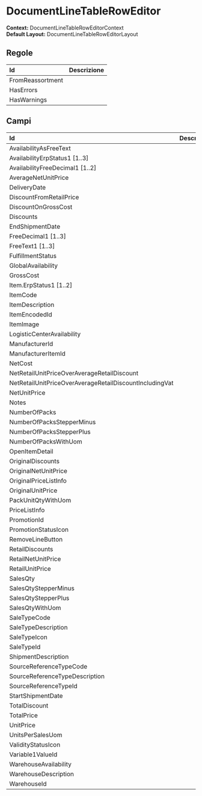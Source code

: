 # DocumentLineTableRowEditor

**Context:** DocumentLineTableRowEditorContext  
**Default Layout:** DocumentLineTableRowEditorLayout

## Regole

| Id | Descrizione |
| :--- | :--- |
| FromReassortment |  |
| HasErrors |  |
| HasWarnings |  |

## Campi

| Id | Descrizione |
| :--- | :--- |
| AvailabilityAsFreeText |  |
| AvailabilityErpStatus1 \[1..3\] |  |
| AvailabilityFreeDecimal1 \[1..2\] |  |
| AverageNetUnitPrice |  |
| DeliveryDate |  |
| DiscountFromRetailPrice |  |
| DiscountOnGrossCost |  |
| Discounts |  |
| EndShipmentDate |  |
| FreeDecimal1 \[1..3\] |  |
| FreeText1 \[1..3\] |  |
| FulfillmentStatus |  |
| GlobalAvailability |  |
| GrossCost |  |
| Item.ErpStatus1 \[1..2\] |  |
| ItemCode |  |
| ItemDescription |  |
| ItemEncodedId |  |
| ItemImage |  |
| LogisticCenterAvailability |  |
| ManufacturerId |  |
| ManufacturerItemId |  |
| NetCost |  |
| NetRetailUnitPriceOverAverageRetailDiscount |  |
| NetRetailUnitPriceOverAverageRetailDiscountIncludingVat |  |
| NetUnitPrice |  |
| Notes |  |
| NumberOfPacks |  |
| NumberOfPacksStepperMinus |  |
| NumberOfPacksStepperPlus |  |
| NumberOfPacksWithUom |  |
| OpenItemDetail |  |
| OriginalDiscounts |  |
| OriginalNetUnitPrice |  |
| OriginalPriceListInfo |  |
| OriginalUnitPrice |  |
| PackUnitQtyWithUom |  |
| PriceListInfo |  |
| PromotionId |  |
| PromotionStatusIcon |  |
| RemoveLineButton |  |
| RetailDiscounts |  |
| RetailNetUnitPrice |  |
| RetailUnitPrice |  |
| SalesQty |  |
| SalesQtyStepperMinus |  |
| SalesQtyStepperPlus |  |
| SalesQtyWithUom |  |
| SaleTypeCode |  |
| SaleTypeDescription |  |
| SaleTypeIcon |  |
| SaleTypeId |  |
| ShipmentDescription |  |
| SourceReferenceTypeCode |  |
| SourceReferenceTypeDescription |  |
| SourceReferenceTypeId |  |
| StartShipmentDate |  |
| TotalDiscount |  |
| TotalPrice |  |
| UnitPrice |  |
| UnitsPerSalesUom |  |
| ValidityStatusIcon |  |
| Variable1ValueId |  |
| WarehouseAvailability |  |
| WarehouseDescription |  |
| WarehouseId |  |

